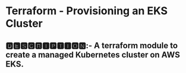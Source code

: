 # Terraform - Provisioning an EKS Cluster

## 🅳🅴🆂🅲🆁🅸🅿🆃🅸🅾🅽:- A terraform module to create a managed Kubernetes cluster on AWS EKS.
